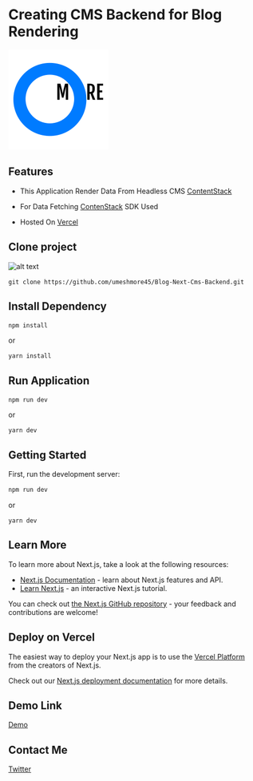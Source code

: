 # Creating CMS Backend for Blog Rendering

![alt text](https://raw.githubusercontent.com/umeshmore45/Timer-Application/master/img/logo.png)

## Features



- This Application Render Data From Headless CMS  [ContentStack](https://www.contentstack.com/)

- For Data Fetching [ContenStack](https://www.contentstack.com/docs/developers/javascript-browser/api-reference/) SDK Used 

- Hosted On [Vercel](https://vercel.com/)



## Clone project

![alt text](https://media.giphy.com/media/11BbGyhVmk4iLS/giphy.gif)



```
git clone https://github.com/umeshmore45/Blog-Next-Cms-Backend.git
```
## Install Dependency

```
npm install
```
or 
```
yarn install
```

## Run Application

```
npm run dev
```
or
```
yarn dev
```

## Getting Started

First, run the development server:

```bash
npm run dev
```
or
```
yarn dev
```

## Learn More

To learn more about Next.js, take a look at the following resources:

- [Next.js Documentation](https://nextjs.org/docs) - learn about Next.js features and API.
- [Learn Next.js](https://nextjs.org/learn) - an interactive Next.js tutorial.

You can check out [the Next.js GitHub repository](https://github.com/vercel/next.js/) - your feedback and contributions are welcome!

## Deploy on Vercel

The easiest way to deploy your Next.js app is to use the [Vercel Platform](https://vercel.com/import?utm_medium=default-template&filter=next.js&utm_source=create-next-app&utm_campaign=create-next-app-readme) from the creators of Next.js.

Check out our [Next.js deployment documentation](https://nextjs.org/docs/deployment) for more details.

## Demo Link

 [Demo](https://blog-next-cms-backend.umeshmore45.vercel.app/)


## Contact Me
[Twitter](https://twitter.com/Iamdvirus45)

